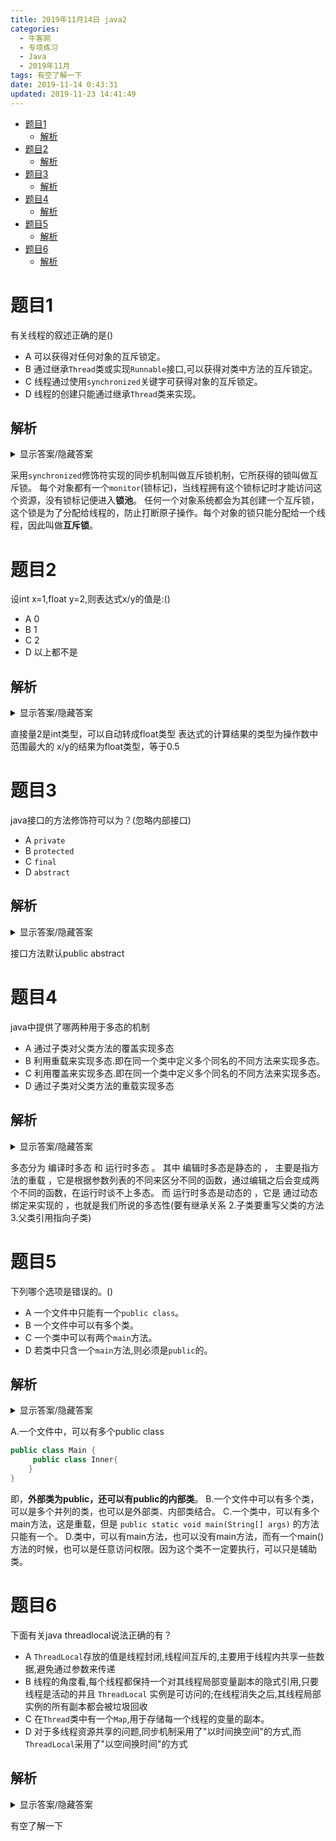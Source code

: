 ```yaml
---
title: 2019年11月14日 java2
categories: 
  - 牛客网
  - 专项练习
  - Java
  - 2019年11月
tags: 有空了解一下
date: 2019-11-14 0:43:31
updated: 2019-11-23 14:41:49
---
```

- [题目1](/exam/null/#题目1)
    - [解析](/exam/null/#解析)
- [题目2](/exam/null/#题目2)
    - [解析](/exam/null/#解析)
- [题目3](/exam/null/#题目3)
    - [解析](/exam/null/#解析)
- [题目4](/exam/null/#题目4)
    - [解析](/exam/null/#解析)
- [题目5](/exam/null/#题目5)
    - [解析](/exam/null/#解析)
- [题目6](/exam/null/#题目6)
    - [解析](/exam/null/#解析)

<!--more-->
<script src="https://cdn.bootcss.com/jquery/3.4.0/jquery.slim.min.js"></script>
<script>$(document).ready(function () {$(".post-body > ul:nth-child(1)").hide();});</script>

<!--end-->
# 题目1
有关线程的叙述正确的是()
- A 可以获得对任何对象的互斥锁定。
- B 通过继承`Thread`类或实现`Runnable`接口,可以获得对类中方法的互斥锁定。
- C 线程通过使用`synchronized`关键字可获得对象的互斥锁定。
- D 线程的创建只能通过继承`Thread`类来实现。

## 解析
<details><summary>显示答案/隐藏答案</summary>正确答案: C</details>

采用`synchronized`修饰符实现的同步机制叫做互斥锁机制，它所获得的锁叫做互斥锁。
每个对象都有一个`monitor`(锁标记)，当线程拥有这个锁标记时才能访问这个资源，没有锁标记便进入**锁池**。
任何一个对象系统都会为其创建一个互斥锁，这个锁是为了分配给线程的，防止打断原子操作。每个对象的锁只能分配给一个线程，因此叫做**互斥锁**。

# 题目2
设int x=1,float y=2,则表达式x/y的值是:()
- A 0
- B 1
- C 2
- D 以上都不是

## 解析
<details><summary>显示答案/隐藏答案</summary>正确答案: D</details>

直接量2是int类型，可以自动转成float类型
表达式的计算结果的类型为操作数中范围最大的
x/y的结果为float类型，等于0.5

# 题目3
java接口的方法修饰符可以为？(忽略内部接口)
- A `private`
- B `protected`
- C `final`
- D `abstract`

## 解析
<details><summary>显示答案/隐藏答案</summary>正确答案: D</details>

接口方法默认public abstract

# 题目4
java中提供了哪两种用于多态的机制
- A 通过子类对父类方法的覆盖实现多态
- B 利用重载来实现多态.即在同一个类中定义多个同名的不同方法来实现多态。
- C 利用覆盖来实现多态.即在同一个类中定义多个同名的不同方法来实现多态。
- D 通过子类对父类方法的重载实现多态

## 解析
<details><summary>显示答案/隐藏答案</summary>正确答案: AB</details>

多态分为 编译时多态 和 运行时多态 。
其中 编辑时多态是静态的 ， 主要是指方法的重载 ，它是根据参数列表的不同来区分不同的函数，通过编辑之后会变成两个不同的函数，在运行时谈不上多态。
而 运行时多态是动态的 ，它是 通过动态绑定来实现的 ，也就是我们所说的多态性(要有继承关系 2.子类要重写父类的方法 3.父类引用指向子类)

# 题目5
下列哪个选项是错误的。()
- A 一个文件中只能有一个`public class`。
- B 一个文件中可以有多个类。
- C 一个类中可以有两个`main`方法。
- D 若类中只含一个`main`方法,则必须是`public`的。

## 解析
<details><summary>显示答案/隐藏答案</summary>正确答案: AD</details>

A.一个文件中，可以有多个public class
```java
public class Main {
     public class Inner{
    }
}
```
即，**外部类为public，还可以有public的内部类**。
B.一个文件中可以有多个类，可以是多个并列的类，也可以是外部类、内部类结合。
C.一个类中，可以有多个main方法，这是重载，但是
`public static void main(String[] args)`
的方法只能有一个。
D.类中，可以有main方法，也可以没有main方法，而有一个main()方法的时候，也可以是任意访问权限。因为这个类不一定要执行，可以只是辅助类。

# 题目6
下面有关java threadlocal说法正确的有？
- A `ThreadLocal`存放的值是线程封闭,线程间互斥的,主要用于线程内共享一些数据,避免通过参数来传递
- B 线程的角度看,每个线程都保持一个对其线程局部变量副本的隐式引用,只要线程是活动的并且 `ThreadLocal` 实例是可访问的;在线程消失之后,其线程局部实例的所有副本都会被垃圾回收
- C 在`Thread`类中有一个`Map`,用于存储每一个线程的变量的副本。
- D 对于多线程资源共享的问题,同步机制采用了"以时间换空间"的方式,而`ThreadLocal`采用了"以空间换时间"的方式

## 解析
<details><summary>显示答案/隐藏答案</summary>正确答案: ABCD</details>

有空了解一下
